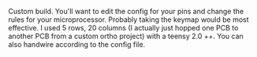 Custom build. You'll want to edit the config for your pins and change the rules for your microprocessor. Probably taking the keymap would be most effective. I used 5 rows, 20 columns (I actually just hopped one PCB to another PCB from a custom ortho project)  with a teensy 2.0 ++. You can also handwire according to the config file. 
